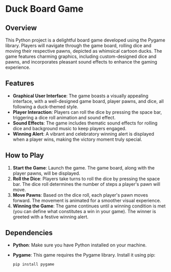 # Duck Board Game

## Overview
This Python project is a delightful board game developed using the Pygame library. Players will navigate through the game board, rolling dice and moving their respective pawns, depicted as whimsical cartoon ducks. The game features charming graphics, including custom-designed dice and pawns, and incorporates pleasant sound effects to enhance the gaming experience.

## Features

- **Graphical User Interface**: The game boasts a visually appealing interface, with a well-designed game board, player pawns, and dice, all following a duck-themed style.
- **Player Interaction**: Players can roll the dice by pressing the space bar, triggering a dice roll animation and sound effect.
- **Sound Effects**: The game includes thematic sound effects for rolling dice and background music to keep players engaged.
- **Winning Alert**: A vibrant and celebratory winning alert is displayed when a player wins, making the victory moment truly special.

## How to Play

1. **Start the Game**: Launch the game. The game board, along with the player pawns, will be displayed.
2. **Roll the Dice**: Players take turns to roll the dice by pressing the space bar. The dice roll determines the number of steps a player's pawn will move.
3. **Move Pawns**: Based on the dice roll, each player's pawn moves forward. The movement is animated for a smoother visual experience.
4. **Winning the Game**: The game continues until a winning condition is met (you can define what constitutes a win in your game). The winner is greeted with a festive winning alert.

## Dependencies

- **Python**: Make sure you have Python installed on your machine.
- **Pygame**: This game requires the Pygame library. Install it using pip:
  
  ```bash
  pip install pygame

